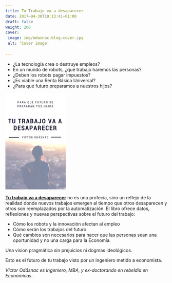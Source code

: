 ```yaml
---
title: Tu Trabajo va a desaparecer
date: 2017–04-30T10:13:41+01:00
draft: false
weight: 200
cover:
 image: img/odasnac-blog-cover.jpg
 alt: ‘Cover image’
 
---
```


- ¿La tecnología crea o destruye empleos?
- En un mundo de robots, ¿qué trabajo haremos las personas?
- ¿Deben los robots pagar impuestos?
- ¿Es viable una Renta Básica Universal?
- ¿Para qué futuro preparamos a nuestros hijos?

![Cover](/img/ttvd-cover-188x300.jpg)

[**Tu trabajo va a desaparecer**](https://www.amazon.es/dp/B072L6FP5H/) no es una profecía, sino un reflejo de la realidad donde nuevos trabajos emergen al tiempo que otros desaparecen y otros son reemplazados por la automatización. El libro ofrece datos, reflexiones y nuevas perspectivas sobre el futuro del trabajo:
- Cómo los robots y la innovación afectan al empleo
- Cómo serán los trabajos del futuro
- Qué cambios son necesarios para hacer que las personas sean una oportunidad y no una carga para la Economía.

Una vision pragmática sin prejuicios ni dogmas ideológicos.

Esto es el futuro de tu trabajo visto por un ingeniero metido a economista.

*Victor Odåsnac es Ingeniero, MBA, y ex-doctorando en rebeldía en Económicas*.